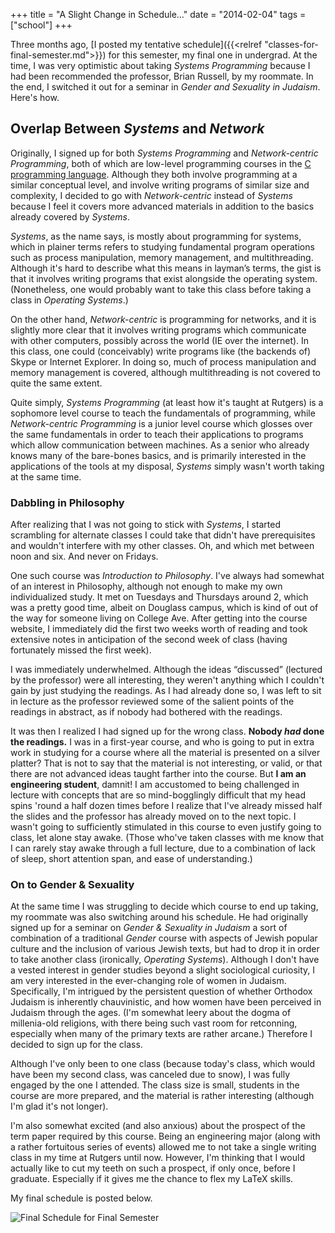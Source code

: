 +++
title = "A Slight Change in Schedule…"
date = "2014-02-04"
tags = ["school"]
+++

Three months ago, [I posted my tentative schedule]({{<relref "classes-for-final-semester.md">}}) for this semester, my final one in
undergrad. At the time, I was very optimistic about taking _Systems Programming_ because I had been recommended the
professor, Brian Russell, by my roommate. In the end, I switched it out for a seminar in _Gender and Sexuality in Judaism_. Here's how.

## Overlap Between _Systems_ and _Network_

Originally, I signed up for both _Systems Programming_ and _Network-centric Programming_, 
both of which are low-level programming courses in the 
[C programming language](http://en.wikipedia.org/wiki/C_(programming_language)). 
Although they both involve programming at a similar conceptual level, and involve writing programs of similar size and complexity, 
I decided to go with _Network-centric_ instead of _Systems_ because I feel it covers more advanced materials in 
addition to the basics already covered by _Systems_.

_Systems_, as the name says, is mostly about programming for systems, which in plainer terms refers to studying 
fundamental program operations such as process manipulation, memory management, and multithreading. 
Although it's hard to describe what this means in layman&rsquo;s terms, the gist is that it involves writing programs 
that exist alongside the operating system. 
(Nonetheless, one would probably want to take this class before taking a class in _Operating Systems_.) 


On the other hand, _Network-centric_ is programming for networks, and  it is slightly more clear that it involves 
writing programs which communicate with other computers, possibly across the world (IE over the internet). In this 
class, one could (conceivably) write programs like (the backends of) Skype or Internet Explorer. In doing so, much of 
process manipulation and memory management is covered, although multithreading is not covered to quite the same extent.

Quite simply, _Systems Programming_ (at least how it's taught at Rutgers) is a sophomore level course to teach the 
fundamentals of programming, while _Network-centric Programming_ is a junior level course which glosses over the same 
fundamentals in order to teach their applications to programs which allow communication between machines. As a senior 
who already knows many of the bare-bones basics, and is primarily interested in the applications of the tools at my 
disposal, _Systems_ simply wasn't worth taking at the same time.

### Dabbling in Philosophy

After realizing that I was not going to stick with _Systems_, I started scrambling for alternate classes I could take
that didn't have prerequisites and wouldn't interfere with my other classes. Oh, and which met between noon and six. And
never on Fridays.

One such course was _Introduction to Philosophy_. I've always had somewhat of an interest in Philosophy, although not
enough to make my own individualized study. It met on Tuesdays and Thursdays around 2, which was a pretty good time,
albeit on Douglass campus, which is kind of out of the way for someone living on College Ave. After getting into the
course website, I immediately did the first two weeks worth of reading and took extensive notes in anticipation of the
second week of class (having fortunately missed the first week).

I was immediately underwhelmed. Although the ideas &ldquo;discussed&rdquo; (lectured by the professor) were all
interesting, they weren't anything which I couldn't gain by just studying the readings. As I had already done so, I was
left to sit in lecture as the professor reviewed some of the salient points of the readings in abstract, as if nobody
had bothered with the readings.

It was then I realized I had signed up for the wrong class. **Nobody _had_ done the readings.** I was in a first-year
course, and who is going to put in extra work in studying for a course where all the material is presented on a silver
platter? That is not to say that the material is not interesting, or valid, or that there are not advanced ideas taught
farther into the course. But **I am an engineering student**, damnit! I am accustomed to being challenged in lecture
with concepts that are so mind-bogglingly difficult that my head spins 'round a half dozen times before I realize that
I've already missed half the slides and the professor has already moved on to the next topic. I wasn't going to
sufficiently stimulated in this course to even justify going to class, let alone stay awake. (Those who've taken classes
with me know that I can rarely stay awake through a full lecture, due to a combination of lack of sleep, short attention
span, and ease of understanding.)

### On to Gender & Sexuality

At the same time I was struggling to decide which course to end up taking, my roommate was also switching around his
schedule. He had originally signed up for a seminar on _Gender & Sexuality in Judaism_ a sort of combination of a
traditional _Gender_ course with aspects of Jewish popular culture and the inclusion of various Jewish texts, but had to
drop it in order to take another class (ironically, _Operating Systems_). Although I don't have a vested interest in
gender studies beyond a slight sociological curiosity, I am very interested in the ever-changing role of women in
Judaism. Specifically, I'm intrigued by the persistent question  of whether Orthodox Judaism is inherently chauvinistic,
and how women have been perceived in Judaism through the ages. (I'm somewhat leery about the dogma of millenia-old
religions, with there being such vast room for retconning, especially when many of the primary texts are rather arcane.)
Therefore I decided to sign up for the class.

Although I've only been to one class (because today's class, which would have been my second class, was canceled due to
snow), I was fully engaged by the one I attended. The class size is small, students in the course are more prepared, and
the material is rather interesting (although I'm glad it's not longer).

I'm also somewhat excited (and also anxious) about the prospect of the term paper required by this course. Being an
engineering major (along with a rather fortuitous series of events) allowed me to not take a single writing class in my
time at Rutgers until now. However, I'm thinking that I would actually like to cut my teeth on such a prospect, if only
once, before I graduate. Especially if it gives me the chance to flex my LaTeX skills.

My final schedule is posted below.

![Final Schedule for Final Semester](/img/Spring2014_FinalSchedule.png)
